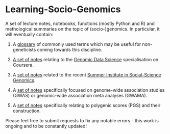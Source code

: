 # Learning-Socio-Genomics

A set of lecture notes, notebooks, functions (mostly Python and R) and methological summaries on the topic of (socio-)genomics. In particular, it will eventually contain:

1. A [glossary](https://github.com/crahal/Learning-Socio-Genomics/tree/master/Glossary) of commonly used terms which may be useful for non-geneticists coming towards this discipline.

2. [A set of notes](https://github.com/crahal/Learning-Socio-Genomics/tree/master/Genomic%20Data%20Science) relating to the [Genomic Data Science](https://www.coursera.org/specializations/genomic-data-science) specialisation on Coursera.

3. A [set of notes](https://github.com/crahal/Learning-Socio-Genomics/tree/master/Summer%20Institute%20in%20Social-Science%20Genomics) related to the recent [Summer Institute in
Social-Science Genomics](https://www.rsfgenomicsschool.com/materials).

3. A [set of notes](https://github.com/crahal/Learning-Socio-Genomics/tree/master/GWAS) specifically focused on genome-wide association studies (GWAS) or genomic-wide association meta analyses (GWAMA).

4. A [set of notes](https://github.com/crahal/Learning-Socio-Genomics/tree/master/PGS) specifically relating to polygenic scores (PGS) and their construction.

Please feel free to submit requests to fix any notable errors - this work is ongoing and to be constantly updated!
